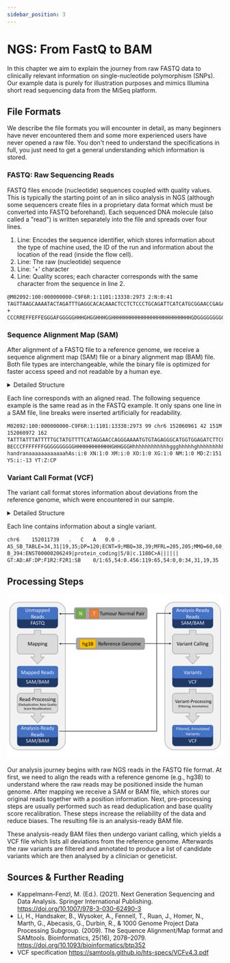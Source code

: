 ```yaml
---
sidebar_position: 3
---
```

# NGS: From FastQ to BAM

In this chapter we aim to explain the journey from raw FASTQ data to clinically relevant information on single-nucleotide polymorphism (SNPs).
Our example data is purely for illustration purposes and mimics Illumina short read sequencing data from the MiSeq platform.

## File Formats

We describe the file formats you will encounter in detail, as many beginners have never encountered them and some more experienced users have never opened a raw file.
You don't need to understand the specifications in full, you just need to get a general understanding which information is stored.

### FASTQ: Raw Sequencing Reads
FASTQ files encode (nucleotide) sequences coupled with quality values.
This is typically the starting point of an in silico analysis in NGS (although some sequencers create files in a proprietary data format which must be converted into FASTQ beforehand).
Each sequenced DNA molecule (also called a "read") is written separately into the file and spreads over four lines.
1. Line: Encodes the sequence identifier, which stores information about the type of machine used, the ID of the run and information about the location of the read (inside the flow cell).
2. Line: The raw (nucleotide) sequence
3. Line: '+' character
4. Line: Quality scores; each character corresponds with the same character from the sequence in line 2.

```
@M02092:100:000000000-C9F6R:1:1101:13338:2973 2:N:0:41
TAGTTAAGCAAAATACTAGATTTGAGGCACACAAACTCCTCTCCCTGCAGATTCATCATGCGGAACCGAGATGATGTAGCCAGCAGCATGTCGAAGATCTCCACCATGCCCTCTACACATTTTCCCTGGTTCCTATGAAAACATAGCAAAA
+
CCCRREFFEFFEGGGAFGGGGGHHHGHGGHHHGGHHHHHHHHHHHHHHHHHHHHHHHHHHGDGGGGGGGGGGHHHHHHHHHHHGHHHHHHHHHHGGGHHHHHHHHHGHHHHHHHHHHHHHHHHHHHHHHHHHHHGHHGHGHHHHHHHHFHG
```

### Sequence Alignment Map (SAM)

After alignment of a FASTQ file to a reference genome, we receive a sequence alignment map (SAM) file or a binary alignment map (BAM) file.
Both file types are interchangeable, while the binary file is optimized for faster access speed and not readable by a human eye.

<details>
    <summary>Detailed Structure</summary>
    
Each line consists of at least 11 mandatory columns:

| # | Column |           Description           |
|:---:|:-----:|:-------------------------------------:|
| 1   | QNAME | Query template NAME (e.g., sequence identifier)  |
| 2   | FLAG  | bitwise FLAG (e.g., if read is paired) |
| 3   | RNAME | References sequence NAME (e.g., chromosome name) |
| 4   | POS   | leftmost mapping position   |
| 5   | MAPQ  | mapping Quality |
| 6   | CIGAR | Concise Idiosyncratic Gapped Alignment Report (CIGAR) string |
| 7   | RNEXT | ref. name of the mate/next read |
| 8   | PNEXT | position of the mate/next read  |
| 9   | TLEN  | observed Template length   |
| 10  | SEQ   | segment sequence |
| 11  | QUAL  | quality score |

.
</details>

Each line corresponds with an aligned read.
The following sequence example is the same read as in the FASTQ example.
It only spans one line in a SAM file, line breaks were inserted artificially for readability.
```
M02092:100:000000000-C9F6R:1:1101:13338:2973 99 chr6 152060961 42 151M 152060972 162
TATTTATTTATTTTTGCTATGTTTTCATAGGAACCAGGGAAAATGTGTAGAGGGCATGGTGGAGATCTTCGACATGCTGCTGGCTACATCATCTCGGTTCCGCATGATGAATCTGCAGGGAGAGGAGTTTGTGCCTCAAATCTATTATT
BECCCFFFFFFFGGGGGGGGGGHHHHHHHHHHHHGHHGGGHhhhhhhhhhhhhggghhhhhghhhhhhhhhhggghunhhhhhghnuuuuhhhhHhgggghggggghtthhhhhHhhhhgggggghghhh
handranaaaaaaaaaaaahAs:i:0 XN:1:0 XM:i:0 XO:1:0 XG:1:0 NM:1:0 MD:Z:151 YS:i:-13 YT:Z:CP
```
### Variant Call Format (VCF)
The variant call format stores information about deviations from the reference genome, which were encountered in our sample.

<details>
    <summary>Detailed Structure</summary>
There are eight mandatory columns.

| # | Description |  |
|:---:|:---:|---|
| 1 | CHROM | Chromosome |
| 2 | POS | leftmost 1-based position |
| 3 | ID | identifier, e.g., a dbSNP rs identifier; if unknown a "." |
| 4 | REF | reference base(s) |
| 5 | ALT | list of alternative allele(s) |
| 6 | QUAL | quality score |
| 7 | FILTER | "PASS" or reason of failure; "." if unknown |
| 8 | INFO     | list of key-value pairs (fields) describing the variation |
| 9 | FORMAT | (optional) list of fields for describing the samples|
| + | SAMPLEs | For each (optional) sample described in the file, values are given for the fields listed in FORMAT |

.

</details>

Each line contains information about a single variant.


```
chr6	152011739	.	C	A	0.0	.	AS_SB_TABLE=34,31|19,35;DP=120;ECNT=9;MBQ=38,39;MFRL=205,205;MMQ=60,60;MPOS=64;POPAF=7.30;TLOD=199.26;ANN=A|structural_interaction_variant|HIGH|ESR1|ENSG00000091831|interaction|2B23:B_353-B_394:ENST00000206249|protein_coding|5/8|c.1180C>A||||||	GT:AD:AF:DP:F1R2:F2R1:SB	0/1:65,54:0.456:119:65,54:0,0:34,31,19,35
```

## Processing Steps

![NGS Overview](./Images/NGS_Overview.png)

Our analysis journey begins with raw NGS reads in the FASTQ file format.
At first, we need to align the reads with a reference genome (e.g., hg38) to understand where the raw reads may be positioned inside the human genome.
After mapping we receive a SAM or BAM file, which stores our original reads together with a position information.
Next, pre-processing steps are usually performed such as read deduplication and base quality score recalibration.
These steps increase the reliability of the data and reduce biases.
The resulting file is an analysis-ready BAM file.

These analysis-ready BAM files then undergo variant calling, which yields a VCF file which lists all deviations from the reference genome.
Afterwards the raw variants are filtered and annotated to produce a list of candidate variants which are then analysed by a clinician or geneticist.

##  Sources & Further Reading
- Kappelmann-Fenzl, M. (Ed.). (2021). Next Generation Sequencing and Data Analysis. Springer International Publishing. https://doi.org/10.1007/978-3-030-62490-3
- Li, H., Handsaker, B., Wysoker, A., Fennell, T., Ruan, J., Homer, N., Marth, G., Abecasis, G., Durbin, R., & 1000 Genome Project Data Processing Subgroup. (2009). The Sequence Alignment/Map format and SAMtools. Bioinformatics, 25(16), 2078–2079. https://doi.org/10.1093/bioinformatics/btp352
- VCF specification https://samtools.github.io/hts-specs/VCFv4.3.pdf